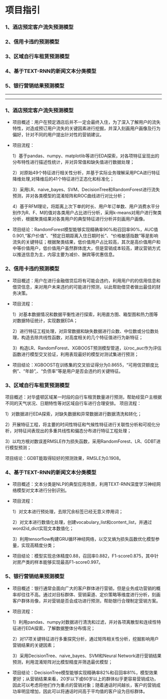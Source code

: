 # 项目指引

### 1、酒店预定客户流失预测模型
### 2、信用卡违约预测模型
### 3、区域自行车租赁预测模型
### 4、基于TEXT-RNN的新闻文本分类模型
### 5、银行营销结果预测模型
****
****
### 1、酒店预定客户流失预测模型
- 项目概述：用户在预定酒店后并不一定会最终入住，为了深入了解用户的流失特性，对造成预订用户流失的关键因素进行挖掘，并深入刻画用户画像及行为偏好，针对不同的用户提出针对性的营销建议。
- 项目流程：

  1）基于pandas、numpy、matplotlib等进行EDA探索，对各项特征呈现出的分布特性进行描述性统计，并对异常值和缺失值进行数据处理；
  
  2）对原始49个特征进行相关性分析，并基于实际业务理解采用PCA进行特征降维处理,对降维后的41个特征进行正态化和标准化；
  
  3）采用LR、naive_bayes、SVM、DecisionTree和RandomForest进行流失预测，并对各类模型的混淆矩阵和ROC曲线进行对比分析；
  
  4）基于RFM理论，将距离上次下单的时长、用户年订单数、用户消费水平分别作为R、F、M的值对各类用户占比进行分析，采用k-means对用户进行聚类分析，根据聚类结果对各类用户的典型特征进行分析并刻画用户画像。
  
- 项目结论：RandomForest模型能够实现精确率90%和召回率90%，AUC值0.901,“客户价值”、“预定日期距离入住日期时长”、“价格敏感指数”等是影响流失的关键特征；根据聚类结果，低价值用户占比较高，其次是高价值用户和中等价值用户，低价值用户虽然群体庞大，但是营销成本较高，建议营销方式以推送信息为主，内容主要为减价、酬宾等优惠信息。

### 2、信用卡违约预测模型
- 项目概述：用户在进行金融借贷后将有可能会违约，利用用户的的信用信息和借贷信息，来对用户未来违约的可能进行预测，以此帮助借贷者做出最佳的财务决策。
- 项目流程：

  1）对基本数据情况和数据平衡性进行探索，利用直方图、箱型图和热力图等对数据特征统计，实现数据EDA；
  
  2）进行特征工程处理，对异常数据和缺失数据进行众数、中位数或分位数处理，构造去除共线性函数，对高度相关的几个特征值进行为新特征；
  
  3）构造LR、RandomForest、XGBOOST预测模型管道，以roc_auc作为评估函数进行模型交叉验证，利用表现最好的模型对测试集进行预测；
  
- 项目结论：XGBOOST在训练集的交叉验证得分为0.8655，“可用信贷额度比例”、“年龄”,、“负债率”等是用户是否会违约的关键特征。


### 3、区域自行车租赁预测模型
项目概述：对华盛顿区域某一时段的自行车租赁数量进行预测，帮助经营户主根据不同的天气状况、日期特性等对区域自行车进行合理安排。
项目流程：

1）对数据进行EDA探索，对缺失数据和异常数据进行数据清洗和转化；

2）开展特征工程，将主要的时间性特征和气候性特征进行关联性分析和可视化分析，对特征间表现出的多重共线性和偏态分布进行特征工程处理；

3）以均方根对数误差RMSLE作为损失函数，采用RandomForest、LR、GDBT进行模型预测；

项目结论：GDBT能取得较好的预测效果，RMSLE为0.1908。

### 4、基于TEXT-RNN的新闻文本分类模型
- 项目概述：文本分类是NLP的典型应用场景，利用TEXT-RNN深度学习神经网络模型对文本进行分别识别。
- 项目流程：

  1）对文本进行预处理，去除冗余标签已经无意义停用词；
  
  2）对文本进行数值化处理，创建vocabulary_list和content_list，并通过word2id_dict实现文本数值化；
  
  3）利用tensorflow构建GRU循环神经网络，以交叉熵为损失函数优化模型参量，实现高精度分类；
  
- 项目结论：模型实现总体精度0.88，召回率0.882，F1-score0.875，其中针对房产类的样本能够实现最高F1-score0.997。

### 5、银行营销结果预测模型
- 项目概述：银行通常会面向广大的客户群体进行营销，但是业务成功营销的概率却往往不高。通过对目标群体、营销渠道、定价策略等维度进行分析，刻画客户群体肖像，并对营销是否会成功进行预测，帮助银行合理制定营销方案。
- 项目流程：

  1）利用pandas、numpy对数据进行清洗和过滤，并对各项离散型和连续性特征进行EDA探索，了解数据整体分布情况；
  
  2）对17项关键特征进行多重探究分析，通过矩阵相关性分析，挖掘影响用户营销结果的关键因素；
  
  3）采用DecisionTree、naive_bayes、SVM和Neural Network进行营销结果预测，利用混淆矩阵对比模型精度并筛选最优模型；
  
  
- 项目结论：DecisionTree模型能够实现精确率82%和召回率81%，模型效果更好；从营销结果来看，20岁以下或60岁以上的群体似乎更容易营销成功，因此可以考虑将他们作为重点的营销对象；随着通话时间越长，客户的营销成功率明显增加，因此可以将通话时间高于平均值的客户设为目标群体。
